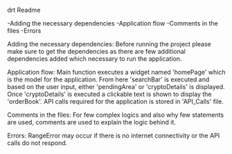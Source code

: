 drt Readme

-Adding the necessary dependencies
-Application flow
-Comments in the files
-Errors

Adding the necessary dependencies:
    Before running the project please make sure to get the dependencies as there are few additional dependencies added which
    necessary to run the application.

Application flow:
    Main function executes a widget named 'homePage' which is the model for the application. From here 'searchBar' is executed
    and based on the user input, either 'pendingArea' or 'cryptoDetails' is displayed. Once 'cryptoDetails' is executed a clickable
    text is shown to display the 'orderBook'. API calls required for the application is stored in 'API_Calls' file.

Comments in the files:
    For few complex logics and also why few statements are used, comments are used to explain the logic behind it.

Errors:
    RangeError may occur if there is no internet connectivity or the API calls do not respond.